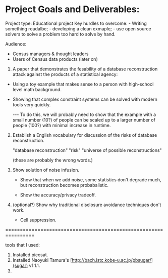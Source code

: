 # Project Goals and Deliverables:

Project type:  Educational project
Key hurdles to overcome: 
     - Writing something readalbe; 
     - developing a clean exmaple; 
     - use open source solvers to solve a problem too hard to solve by hand.

Audience:
  * Census managers & thought leaders
  * Users of Census data products (later on)


1. A paper that demonstrates the fesability of a database reconstruction attack against the products of a statistical agency:
  
- Using a toy example that makes sense to a person with high-school level math background.

- Showing that complex constraint systems can be solved with modern tools very quickly.

  --- To do this, we will probably need to show that the example with a small number (10?) of people can be scaled up to a larger number of people (100?) with minimal increase in runtime.


2. Establish a English vocabulary for discussion of the risks of database reconstruction. 

   "database reconstruction"
   "risk"
   "universe of possible reconstructions"

   (these are probably the wrong words.)

3. Show solution of noise infusion.
   - Show that when we add noise, some statistics don't degrade much, but reconstruction becomes probabalistic.

   - Show the accuracy/privacy tradeoff.

4. (optional?) Show why traditional disclosure avoidance techniques don't work.

   - Cell suppression.

================================================================

tools that I used:

1. Installed picosat.
2. Installed Naoyuki Tamura's [http://bach.istc.kobe-u.ac.jp/pbsugar/](sugar) v1.1.1.
3. 